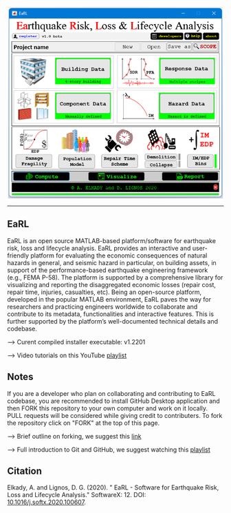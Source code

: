 <p align="center">
  <img width="500" src="Screenshot.png" alt="EaRL Main Console">
</p>

---------------

## EaRL
EaRL is an open source MATLAB-based platform/software for earthquake risk, loss and lifecycle analysis. EaRL provides an interactive and user-friendly platform for evaluating the economic consequences of natural hazards in general, and seismic hazard in particular, on building assets, in support of the performance-based earthquake engineering framework (e.g., FEMA P-58). The platform is supported by a comprehensive library for visualizing and reporting the disaggregated economic losses (repair cost, repair time, injuries, casualties, etc). Being an open-source platform, developed in the popular MATLAB environment, EaRL paves the way for researchers and practicing engineers worldwide to collaborate and contribute to its metadata, functionalities and interactive features. This is further supported by the platform’s well-documented technical details and codebase.

--> Curent compiled installer executable: v1.2201

--> Video tutorials on this YouTube [playlist](https://www.youtube.com/playlist?list=PLz_XdUL-6Y_nbmyXU7Pcdg_XDwvwgGXjF)

## Notes
If you are a developer who plan on collaborating and contributing to EaRL codebase, you are recommended to install GitHub Desktop application and then FORK this repository to your own computer and work on it locally. PULL requests will be considered while giving credit to contributers. To fork the repository click on "FORK" at the top of this page.

--> Brief outline on forking, we suggest this [link](https://www.atlassian.com/git/tutorials/comparing-workflows/forking-workflow)

--> Full introduction to Git and GitHub, we suggest watching this [playlist](https://www.youtube.com/playlist?list=PLRqwX-V7Uu6ZF9C0YMKuns9sLDzK6zoiV)

## Citation
Elkady, A. and Lignos, D. G. (2020). " EaRL - Software for Earthquake Risk, Loss and Lifecycle Analysis." SoftwareX: 12. DOI: [10.1016/j.softx.2020.100607](https://www.sciencedirect.com/science/article/pii/S2352711020303204).